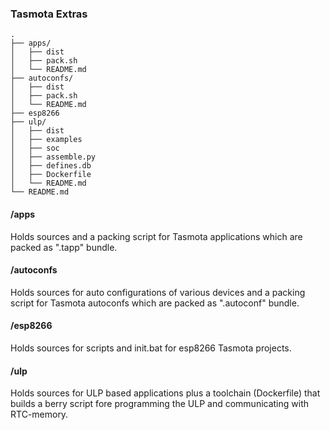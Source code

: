 ### Tasmota Extras
```
.
├── apps/
│   ├── dist
│   ├── pack.sh
│   └── README.md
├── autoconfs/
│   ├── dist
│   ├── pack.sh
│   └── README.md
├── esp8266
├── ulp/
│   ├── dist
│   ├── examples
│   ├── soc
│   ├── assemble.py
│   ├── defines.db
│   ├── Dockerfile
│   └── README.md
└── README.md
```

#### /apps

Holds sources and a packing script for Tasmota applications which are packed as ".tapp" bundle.

#### /autoconfs

Holds sources for auto configurations of various devices and a packing script for Tasmota autoconfs which are packed as ".autoconf" bundle.

#### /esp8266

Holds sources for scripts and init.bat for esp8266 Tasmota projects.

#### /ulp

Holds sources for ULP based applications plus a toolchain (Dockerfile) that builds a berry script fore programming the ULP and communicating with RTC-memory.